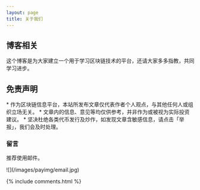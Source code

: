```yaml
---
layout: page
title: 关于我们 
---
```


<h2> 博客相关 </h2>  

这个博客是为大家建立一个用于学习区块链技术的平台，还请大家多多指教，共同学习进步。

<h2> 免责声明 </h2>  
* 作为区块链信息平台，本站所发布文章仅代表作者个人观点，与其他任何人或组织立场无关。
* 文章内的信息、意见等均仅供参考，并非作为或被视为实际投资建议。
* 坚决杜绝各类代币发行及炒作，如发现文章含敏感信息，请点击「举报」，我们会及时处理。
<h3> 留言 </h3>  
推荐使用邮件。
<P>
![](/images/payimg/email.jpg)
<p>

{% include comments.html %}

